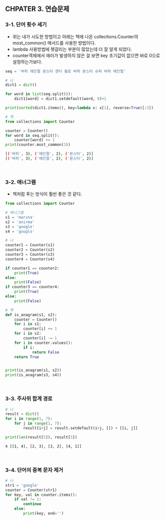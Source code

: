 ## CHPATER 3. 연습문제

### 3-1. 단어 횟수 세기

- 위는 내가 시도한 방법이고 아래는 책에 나온 collections.Counter의 most_common() 메서드를 사용한 방법이다.
- lambda 사용방법에 헷갈리는 부분이 많았는데 더 잘 알게 되었다.
- counter객체에서 에러가 발생하지 않은 걸 보면 key 초기값이 없으면 바로 0으로 설정하는가보다.

```python
seq = '버피 에인절 몬스터 잰더 윌로 버피 몬스터 슈퍼 버피 에인절'

# 나
dict1 = dict()

for word in list(seq.split()):
    dict1[word] = dict1.setdefault(word, 0)+1

print(sorted(dict1.items(), key=lambda x: x[1], reverse=True)[:3])

# 책
from collections import Counter

counter = Counter()
for word in seq.split():
    counter[word] += 1
print(counter.most_common(3))

```

```bash
[('버피', 3), ('에인절', 2), ('몬스터', 2)]
[('버피', 3), ('에인절', 2), ('몬스터', 2)]
```

<br/>

### 3-2. 애너그램

- 책처럼 푸는 방식이 훨씬 좋은 것 같다. 

```python
from collections import Counter

# 에너그램
s1 = 'marina'
s2 = 'anirma'
s3 = 'google'
s4 = 'gouglo'

# 나
counter1 = Counter(s1)
counter2 = Counter(s2)
counter3 = Counter(s3)
counter4 = Counter(s4)

if counter1 == counter2:
    print(True)
else:
    print(False)
if counter3 == counter4:
    print(True)
else:
    print(False)

# 책
def is_anagram(s1, s2):
    counter = Counter()
    for i in s1:
        counter[i] += 1
    for i in s2:
        counter[i] -= 1
    for i in counter.values():
        if i:
            return False
    return True


print(is_anagram(s1, s2))
print(is_anagram(s3, s4))
```

<br/>

### 3-3. 주사위 합계 경로

```python
# 나
result = dict()
for i in range(1, 7):
    for j in range(1, 7):
        result[i+j] = result.setdefault(i+j, []) + [[i, j]]

print(len(result[5]), result[5])
```

```bash
4 [[1, 4], [2, 3], [3, 2], [4, 1]]
```

<br/>

### 3-4. 단어의 중복 문자 제거

```python
# 나
str1 = 'google'
counter = Counter(str1)
for key, val in counter.items():
    if val != 1:
        continue
    else:
        print(key, end='')
```

